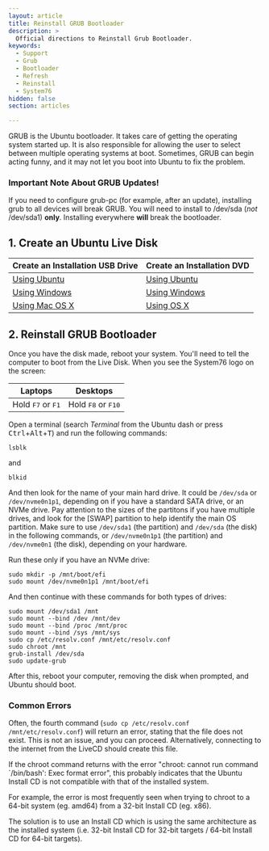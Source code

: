 ```yaml
---
layout: article
title: Reinstall GRUB Bootloader
description: >
  Official directions to Reinstall Grub Bootloader.
keywords:
  - Support
  - Grub
  - Bootloader
  - Refresh
  - Reinstall
  - System76
hidden: false
section: articles

---
```



GRUB is the Ubuntu bootloader. It takes care of getting the operating system started up. It is also responsible for allowing the user to select between multiple operating systems at boot. Sometimes, GRUB can begin acting funny, and it may not let you boot into Ubuntu to fix the problem.

### Important Note About GRUB Updates!

If you need to configure grub-pc (for example, after an update), installing grub to all devices will break GRUB. You will need to install to /dev/sda (_not_ /dev/sda1) **only**. Installing everywhere **will** break the bootloader.

## 1. Create an Ubuntu Live Disk

Create an Installation USB Drive  | Create an Installation DVD
--------------------------------- | ---------------------------
[Using Ubuntu](http://www.ubuntu.com/download/desktop/create-a-usb-stick-on-ubuntu) | [Using Ubuntu](http://www.ubuntu.com/download/desktop/burn-a-dvd-on-ubuntu)
[Using Windows](http://www.ubuntu.com/download/desktop/create-a-usb-stick-on-windows) | [Using Windows](http://www.ubuntu.com/download/desktop/burn-a-dvd-on-windows)
[Using Mac OS X](http://www.ubuntu.com/download/desktop/create-a-usb-stick-on-mac-osx)| [Using OS X](http://www.ubuntu.com/download/desktop/burn-a-dvd-on-mac-osx)

## 2. Reinstall GRUB Bootloader

Once you have the disk made, reboot your system. You'll need to tell the computer to boot from the Live Disk. When you see the System76 logo on the screen:

Laptops  | Desktops
-------- | --------
Hold <kbd>F7</kbd> or <kbd>F1</kbd> | Hold <kbd>F8</kbd> or <kbd>F10</kbd>

Open a terminal  (search _Terminal_ from the Ubuntu dash or press <kbd>Ctrl</kbd>+<kbd>Alt</kbd>+<kbd>T</kbd>) and run the following commands:

`lsblk`

and

`blkid`

And then look for the name of your main hard drive.  It could be `/dev/sda` or `/dev/nvme0n1p1`, depending on if you have a standard SATA drive, or an NVMe drive.  Pay attention to the sizes of the partitons if you have multiple drives, and look for the [SWAP] partition to help identify the main OS partition.  Make sure to use `/dev/sda1` (the partition) and `/dev/sda` (the disk) in the following commands, or `/dev/nvme0n1p1` (the partition) and `/dev/nvme0n1` (the disk), depending on your hardware.

Run these only if you have an NVMe drive:

```
sudo mkdir -p /mnt/boot/efi
sudo mount /dev/nvme0n1p1 /mnt/boot/efi
```

And then continue with these commands for both types of drives:

```
sudo mount /dev/sda1 /mnt
sudo mount --bind /dev /mnt/dev
sudo mount --bind /proc /mnt/proc
sudo mount --bind /sys /mnt/sys
sudo cp /etc/resolv.conf /mnt/etc/resolv.conf
sudo chroot /mnt
grub-install /dev/sda
sudo update-grub
```

After this, reboot your computer, removing the disk when prompted, and Ubuntu should boot.

### Common Errors

Often, the fourth command (`sudo cp /etc/resolv.conf /mnt/etc/resolv.conf`) will return an error, stating that the file does not exist. This is not an issue, and you can proceed. Alternatively, connecting to the internet from the LiveCD should create this file.

If the chroot command returns with the error "chroot: cannot run command `/bin/bash': Exec format error", this probably indicates that the Ubuntu Install CD is not compatible with that of the installed system.

For example, the error is most frequently seen when trying to chroot to a 64-bit system (eg. amd64) from a 32-bit Install CD (eg. x86).

The solution is to use an Install CD which is using the same architecture as the installed system (i.e. 32-bit Install CD for 32-bit targets / 64-bit Install CD for 64-bit targets).
